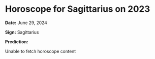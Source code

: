 # Horoscope for Sagittarius on 2023

**Date:** June 29, 2024

**Sign:** Sagittarius

**Prediction:**

Unable to fetch horoscope content
